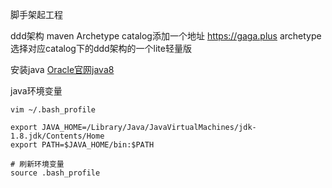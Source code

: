 脚手架起工程

ddd架构
maven Archetype
catalog添加一个地址 https://gaga.plus
archetype选择对应catalog下的ddd架构的一个lite轻量版


安装java
[Oracle官网java8](https://www.oracle.com/java/technologies/javase/javase8u211-later-archive-downloads.html)


java环境变量
```
vim ~/.bash_profile
```
```
export JAVA_HOME=/Library/Java/JavaVirtualMachines/jdk-1.8.jdk/Contents/Home
export PATH=$JAVA_HOME/bin:$PATH
```
```
# 刷新环境变量
source .bash_profile
```
